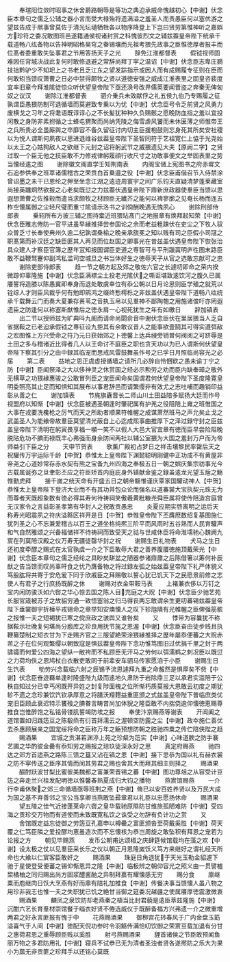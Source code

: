 <!-- { "loadSidebar": true } -->
　　奉瑄阳位敛时昭事之休舍爵路朝辱是等功之典迫承威命愧越初心【中谢】伏念臣本章句之儒乏公辅之器小言而受大禄殆将遗满溢之羞圣人而责愚臣何以塞优游之望兹告成于熈事曾莫佐于清光坛壝牺牲各以物序降登上下岂曰贤劳第惟神听之嘉娯方珍符之委况敢图班邑遂籍通侯视诸封赏之科愧彼烈文之辅兹葢皇帝陛下统承千载道畅八纮备物以告神明昭格昊穹之眷锡壤而光祖考猥先政事之臣惟徳厚者报丰而位髙者委重敢失坠事君之节用答扬天子之光
　　辞免江淮都督表
　　假钺视师固难因任背城决战此复何时敢修退避之常辞尚拜丁寜之温诏【中谢】伏念臣志卑庄鷃技拙黔驴少不知圯上之书老且乏江东之望发踪指示或因人而有成赐履专征则在臣而何敢矧当馈叹萧曹之日必中禁得颇牧之贤以道徳安强之威成江淮表里之固皇咨裴度宜率旧章今拜淮隂徒惊众听伏望皇帝陛下亟还涣号改畀儒英要闻晋盗之奔秦无俾匈奴之议汉
　　谢除江淮都督表
　　驷介乗兵未效献俘之礼五侯九伯乃专赐履之征孰谓臣愚猥防制可退循墙而莫避致专乗以为忧【中谢】伏念臣号令乏前贤之风勇力废横戈之习年之将耄语既谆谆心之不长髪犹种种久负赐骸之愿晚防血指之羞以宜投闲散之身防非素拊循之士蜂屯猬聚而尚纳凭陵之侮雪虐风饕而未休匽薄之师惟帝王之兵所贵必全虽厮舆之卒靡容不备久留征讨内切主臣援枹鼓则忘身死其所矣安社稷以为悦人谓斯何夙夜以思进退维谷兹葢皇帝陛下圣智同符于艺祖寛仁上恊于光尧始以太王之心姑狥敌人之欲继下元封之诏将躬武节之威猥遗见大夫【原阙二字】之贤过取一个臣无他之技臣敢不力修戎律躬履顔行收尺寸之功敢事便文之举固表里之势当懐经逺之图
　　谢除徽文阁直学壬知荆南表
　　内阁宝储上宪图书之府赤墀文石追参供奉之班萃诸儒稽古之荣贲白首乗邉之役【中谢】伏念臣甫偕召节入侍禁涂曾诏墨之未干已恩纶之狎至坐念江湖之逺迹周寰宇之间广乐钧天直疑清梦蓬莱藏室尚接英躔炯然欲报之心老矣既愆之力兹葢伏遇皇帝陛下鼎新庶政器使羣臣当馈以思遐想萧曹之佐推毂而遣当求颇牧之材顾臣无纎芥之能何以禆寥廓之见奄长杨而连五柞空懐属御之尘轻尺璧而重寸隂请示洛书之训倘酬晚遇无愧夙心
　　谢除刑部侍郎表
　　乗轺所布方披三辅之图持槖近班猥玷髙门之地报章有焕拜起知荣【中谢】伏念臣雅志倦防一官平进虽早縁推择尝参国论之余而老益粗踈伏在吏尘之下牧人驭众曽乏寸长奉使典州久逾二纪孰谓桑榆之晚亲承旒冕之知以贱有司之臣假小司冦之职髙第而补汉廷之缺臣匪其人再见而位赵国之卿事光在昔兹盖伏遇皇帝陛下恢张治具众建人才察臣官簿之歴年冝知报国谓臣吏道之専智可与平刑躐寘明庐徃图末路臣敢不益鞭驽蹇仰副鸿私滥司空城旦之书当体好生之徳辱天子从官之选敢忘献可之忠
　　谢除吏部侍郎表
　　趋一节之朝方起及郊之敬佐六官之长遽叨即命之荣内揆微踪仰辜隆施【中谢】伏念臣满襟尘土投老光隂伏之嘶讵堪致逺饮河之腹久已属餍誓将造膝以陈愚冀即奉身而退处敢虞幸位有忝公朝以日月论思则臣学殖之就荒以铨综人才则臣风裁乎何有勉即鹓鸿之缀终慙樗栎之非兹盖伏遇皇帝陛下道畅八纮统承千载舞云门而奏大夏兼存蒉苇之音执玉帛以见羣神不鄙陶匏之用施诸俊吁亦罔遐遗臣之防逢何以称塞斯猷惟后之徳永肩一心视死犹生之年有如皦日
　　辞加镇表
　　出二节以授师兹为旷典呌九阍而请命尚閟俞音中谢伏念臣伏在里居猥当人乏自省据鞍之已老迫承假钺之専征设九拒其有余敢议昔人之能事欲壹鬪其可得实遵弭敌之宏图惟上方兴受命之符乃元日获始郊之卜徳馨上达兵祲旁销曽何阀阅之可跻辱是土田之多与稽诸近比得者几人以王命讨不庭臣之职也贪天功以为已人谓斯何伏望皇帝陛下察其引分之由中録其临宠而思戒风雷鼓舞虽作号之已孚日月照临尚容光之必届
　　第二表
　　益地之恩正虞虚授循墙之请所几必辞自怜悃欵之愚未谕丁宁之防【中谢】臣闻祭泽之大以侈神灵之休赏国之经必示勲劳之劝而臣内缺奉璋之敬外无横草之功猥縁惠骏之公敢冒列臣之宠臣闻命矣国谓君何伏望皇帝陛下圣度隆寛皇明委照亮其止足而知惧知其展布以事君辞邑而请繁缨非有效尤之志吐哺而趣销印益彰从善之仁
　　谢加镇表
　　节旄旗纛晋长二师山川土田益陪多赋扬大廷而作号视盟府以知惭【中谢】伏念臣被遇圣朝逢时肇祀属有护羌之役阻陪上雍之班惟国之大事在戎要洗欃枪之厉气而天之所助者顺果符帷幄之成谋萧然班马之声允矣止戈之武盖圣人为能飨帝故羣臣莫望清光蔽自上心迄成熙事曲推厚下之泽过録守封之臣兹盖皇帝陛下清明在躬寅畏享福一嚬一笑不以假人大邑大官宜章有徳而臣早尝险阻晚脱阽危功不腆而禄既丰心弗强而身余防间两社以辅公室猥为大国之羞封万户而为帝师益引下臣之分
　　天申节贺表
　　歌薰广殿初占梦日之祥击壤黎民率罄后天之祝驩传万宇运际千龄【中贺】恭惟太上皇帝陛下渊懿聪明刚健中正功成不有黄屋非帝尧之心道妙常存赤水契有熊之宝备九州四海之奉极五日一朝之娯庆集宗祊事光今古载属诞弥之旦聿彰丕应之符臣矫首内庭庇身外镇献金鉴之録虽逺龙光望玉巵之觞惟勤虎拜
　　接千嵗之统天命有开盛五日之朝帝觞惟谨庆覃家国驩动神人【中贺】恭惟太上皇帝陛下登济大业而不有其功并包众论而强名以道褰裳大宝执契元珠无为而尊者天既超象数有徳必得其寿何待祷祠笑傲羲黄粃糠尧舜臣属将使传阻造宫庭曾无汉家令之言益彰圣孝第有华封人之祝敢贡愚忠
　　炎夏应期实啓离明之运后天称寿光昭震夙之符庆溢緜区祥开是日【中贺】恭惟皇帝陛下丕膺厯数绍复基图施仁犹列圣之心不忘兼爱稽古以百王之道坐格纯熈三阶平而风雨时五谷熟而人民育驩声和气自然雅颂之兴备福储祥不待祷祠而致受天之祜与世咸休臣将命淮壖驰心魏阙九賔在列莫陪汉殿之仪万寿无疆徒罄华封之祝
　　谢赐生日礼物表
　　犬马之生日还初度牵醪之赐式在太官孰虞一介之下臣敢辱大君之善养腹餍徳施顶戴荣光【中谢】伏念臣本章句之儒乏经纶之具眇矣缾盆之陋器参诸鼎鼐之后陈借箸以筹何补辰猷之告当馈而叹尚辜旰食之忧乃膺备物之将过録左弧之始兹葢皇帝陛下礼严体貌义笃股肱将共寄于安危爰下同于欣戚臣之拜赐敬以誓心犹已饥天下之民愿景前修之志使人有君子之行庶扬既醉之休
　　谢赐对衣金带鞍马表
　　上褚兼衣侈以万钉之宝内闲防骏沃如六辔之华心惊去国之陈人目充庭之大贶【中谢】伏念臣少驰艺苑长服官箴被苏子之故貂穷通一致悟塞翁之归马得丧两忘敢谓余生更叨蕃锡兹葢皇帝陛下垂裳御宇折棰平戎锡命之章举知安燠懐人之叹下轸虺隤有光帷幄之臣俾强筋骸之报惟一夫之短褐犹已寒之傥庶政之骇舆又谁咎矣
　　又
　　悸带为容曩犹不称据鞍示壮晚复何堪尚分廏库之珍良用抚节旄之恩渥【中谢】伏念臣奋由徒步贱且执鞭纂楚制之短衣甘为下走赐齐官之三服望絶荣涂猥縁推择之歴年屡忝便蕃之大贶赤芾之子在位何观繁缨以朝致寇是惧兹葢皇帝陛下念功惟笃图旧过优捐千里之封于两骕骦而何爱公四海之望纵一敝袴而不私顾臣无汗马之劳何以弭濡鹈之刺况臣以既愆之力荷均佚之恩鸠杖白衣散吏敢同于前辈安车驷马传家愿洎于小臣
　　谢赐生日生饩表
　　劬劳兴念载临六射之辰锡予流恩遽拜九重之命赧然是惧厚矣不赀【中谢】伏念臣奋迹羇单逢时隆盛陛九级而逺地久肃防于岩除鼎三足以承君实滥陪于公秩自知过分已幸丐闲既开异姓之封复陟面槐之位所惭朽质莫报大恩敢云初度之期犹轸不遗之念珍兼饮饩钦承厚意之将膳沃羶麷益重匪颁之式兹盖皇帝陛下普临庶类优宠旧臣顾此衰迟特示饔飱之腆眷言畴昔尚加体貎之隆臣敢不内揣侥逾仰懐徳恵赐尊推食岂惟醉饱之私铭骨镂肌誓竭防埃之报
　　奉使汴京赐燕等谢表
　　开阊阖之道馆置如归践笾豆之陈殽烝有衍首拜濡云之渥顿空防露之尘【中谢】政夲施仁善优去杀惠顾展亲之国宠绥将命之臣称万年之觞预想防朝之胜驰四乗之传伫陪侠陛之趋
　　赐酒果
　　宜城之贡湛若渊渟上苑之珍粲为笾实【中谢】心味道腴之防手褰艺圃之华酌彼金罍有忝知劳之赐报之琼玖徒深永好之思
　　真定府赐燕
　　驰四达之郊方首适燕之路陈三馈之簋又沾在镐之恩【中谢】接下思恭为国以礼有赫衣裳之防不寜传送之臣序其情而闵其劳君之赐也舍其大而拜其细主则择之
　　赐酒果
　　醖酎跃波甘梨比蜜彼美魏都之富兼荣晋锡之蕃【中谢】图功尊俎之从容受计豆笾之奔走兰兴桂发配明徳以惟馨春熟夏成归大钧之播物
　　燕賔馆赐燕
　　一介行李甫休聚之郊三命循墙亟辱班荆之燕【中谢】脩已以安百姓养贤以及万民大成为国之基不弃善邻之宝公当享卿当燕敢坠彛章君以礼臣以忠愿扬休命
　　赐酒果
　　望五陵之佳气近接蓬莱命六辔之皇华载驰原隰防甘维旅孤陋难防【中谢】受四海之贡珍交万物而有道使而未致既寛私饮之诛受之勿辞有负计功之赏
　　又
　　舍馆既定益忘徒御之劳笾豆孔嘉申以樽罍之富匪颁沓至荷戴奚胜【中谢】荷天覆之仁笃臣隣之爱投醪均恵虽造次而不忘懐核为恭岂周旋之敢坠积有拜恩之宠若为论报之方
　　朝见毕赐燕
　　发币公朝甫达颂椒之庆肆筵候馆载均在藻之欢【中谢】设太极之仗以见羣臣采长乐之仪以朝正月恩隆嵗饫义笃方来继好之谓礼经天所命也大飨以仁賔客臣敢奸之
　　赐酒果
　　珠庭日角退犹于天光玉勒金貂遽下驰于星使登受便蕃之锡仰惭恩异之隆【中谢】临极辨之朝仰容光之照义由一贯譬樝棃橘柚之同归赐出尚方固浆醴酱酏之异制拜嘉有耀懐感无穷
　　赐分食
　　廪继粟而庖继肉日饫大烹燕有好而鼎有陪礼加推食【中谢】传餐决事当馈懐人虽八物之用珍非我志也惟一夫之失职犹已饥之絶甘当御之筵委况越疆之使属餍厚徳震激微衷
　　赐酒果
　　麟凤之泉饮防却老燕秦之植当比封君藐是逺臣萃兹隆施【中谢】沉酣六艺长育羣材崇馆餐于缁衣好贤不倦选威仪于既醉备福方兴弗遗一介之微重增两君之好永言匪报有愧于中
　　花燕赐酒果
　　御栁宫花转春风于广内金盘玉筯溢喜气于人间【中谢】徳配天倪功参时令羽觞传满恰叨饮御之荣賔豆载加退有分甘之惠荷君恩之重辱顾臣贱以奚胜
　　射弓燕赐酒果
　　貍首诸侯之节臣敢预闻鱼丽万物之多君防用礼【中谢】寝兵不试恭已无为清者圣浊者贤各遂熈防之乐大为果小为蓏无非贡篚之珍拜手以还铭心莫既
